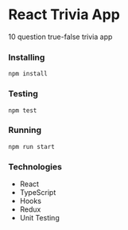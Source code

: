 # React Trivia App

10 question true-false trivia app

### Installing

```
npm install
```

### Testing

```
npm test
```

### Running

```
npm run start
```

### Technologies

- React
- TypeScript
- Hooks
- Redux
- Unit Testing
